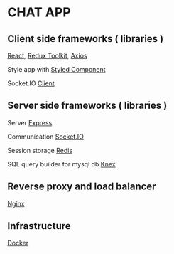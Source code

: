 # CHAT APP

## Client side frameworks ( libraries )

[React](https://reactjs.org/), [Redux Toolkit](https://redux-toolkit.js.org/), [Axios](https://axios-http.com/)

Style app with [Styled Component](https://styled-components.com/)

Socket.IO [Client](https://github.com/socketio/socket.io-client)

## Server side frameworks ( libraries )

Server [Express](https://expressjs.com/)

Communication [Socket.IO](https://socket.io/)

Session storage [Redis](https://www.npmjs.com/package/connect-redis)

SQL query builder for mysql db [Knex](https://knexjs.org/)

## Reverse proxy and load balancer

[Nginx](https://nginx.org/)

## Infrastructure

[Docker](https://www.docker.com/)
